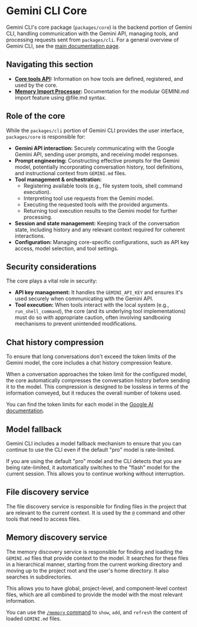 # Gemini CLI Core

Gemini CLI's core package (`packages/core`) is the backend portion of Gemini
CLI, handling communication with the Gemini API, managing tools, and processing
requests sent from `packages/cli`. For a general overview of Gemini CLI, see
the [main documentation page](../index.md).

## Navigating this section

- **[Core tools API](./tools-api.md):** Information on how tools are defined,
  registered, and used by the core.
- **[Memory Import Processor](./memport.md):** Documentation for the modular
  GEMINI.md import feature using @file.md syntax.

## Role of the core

While the `packages/cli` portion of Gemini CLI provides the user interface,
`packages/core` is responsible for:

- **Gemini API interaction:** Securely communicating with the Google Gemini API,
  sending user prompts, and receiving model responses.
- **Prompt engineering:** Constructing effective prompts for the Gemini model,
  potentially incorporating conversation history, tool definitions, and
  instructional context from `GEMINI.md` files.
- **Tool management & orchestration:**
  - Registering available tools (e.g., file system tools, shell command
    execution).
  - Interpreting tool use requests from the Gemini model.
  - Executing the requested tools with the provided arguments.
  - Returning tool execution results to the Gemini model for further processing.
- **Session and state management:** Keeping track of the conversation state,
  including history and any relevant context required for coherent interactions.
- **Configuration:** Managing core-specific configurations, such as API key
  access, model selection, and tool settings.

## Security considerations

The core plays a vital role in security:

- **API key management:** It handles the `GEMINI_API_KEY` and ensures it's used
  securely when communicating with the Gemini API.
- **Tool execution:** When tools interact with the local system (e.g.,
  `run_shell_command`), the core (and its underlying tool implementations) must
  do so with appropriate caution, often involving sandboxing mechanisms to
  prevent unintended modifications.

## Chat history compression

To ensure that long conversations don't exceed the token limits of the Gemini
model, the core includes a chat history compression feature.

When a conversation approaches the token limit for the configured model, the
core automatically compresses the conversation history before sending it to the
model. This compression is designed to be lossless in terms of the information
conveyed, but it reduces the overall number of tokens used.

You can find the token limits for each model in
the [Google AI documentation](https://ai.google.dev/gemini-api/docs/models).

## Model fallback

Gemini CLI includes a model fallback mechanism to ensure that you can continue
to use the CLI even if the default "pro" model is rate-limited.

If you are using the default "pro" model and the CLI detects that you are being
rate-limited, it automatically switches to the "flash" model for the current
session. This allows you to continue working without interruption.

## File discovery service

The file discovery service is responsible for finding files in the project that
are relevant to the current context. It is used by the `@` command and other
tools that need to access files.

## Memory discovery service

The memory discovery service is responsible for finding and loading the
`GEMINI.md` files that provide context to the model. It searches for these files
in a hierarchical manner, starting from the current working directory and moving
up to the project root and the user's home directory. It also searches in
subdirectories.

This allows you to have global, project-level, and component-level context
files, which are all combined to provide the model with the most relevant
information.

You can use the [`/memory` command](../cli/commands.md) to `show`, `add`, and
`refresh` the content of loaded `GEMINI.md` files.
